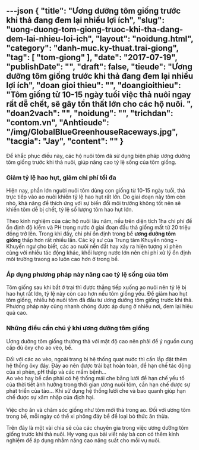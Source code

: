 ---json
{
    "title": "Ương dưỡng tôm giống trước khi thả đang đem lại nhiều lợi ích",
    "slug": "uong-duong-tom-giong-truoc-khi-tha-dang-dem-lai-nhieu-loi-ich",
    "layout": "noidung.html",
    "category": "danh-muc.ky-thuat.trai-giong",
    "tag": [
        "tom-giong"
    ],
    "date": "2017-07-19",
    "publishDate": "",
    "draft": false,
    "tieude": "Ương dưỡng tôm giống trước khi thả đang đem lại nhiều lợi ích",
    "doan gioi thieu": "",
    "doangioithieu": "Tôm giống từ 10-15 ngày tuổi việc thả nuôi ngay rất dễ chết, sẽ gây tổn thất lớn cho các hộ nuôi. ",
    "doan2vach": "",
    "noidung": "",
    "trichdan": "contom.vn",
    "Anhtieude": "/img/GlobalBlueGreenhouseRaceways.jpg",
    "tacgia": "Jay",
    "__content__": ""
}
---
<p>Để khắc phục điều n&agrave;y, c&aacute;c hộ nu&ocirc;i t&ocirc;m đ&atilde; sử dụng biện ph&aacute;p ương dưỡng t&ocirc;m giống trước khi thả nu&ocirc;i, gi&uacute;p n&acirc;ng cao tỷ lệ sống của t&ocirc;m giống.</p>

<h3><strong>Giảm tỷ lệ hao hụt, giảm chi ph&iacute; tối đa</strong></h3>

<p>Hiện nay, phần lớn người nu&ocirc;i t&ocirc;m d&ugrave;ng con giống từ 10-15 ng&agrave;y tuổi, thả trực tiếp v&agrave;o ao nu&ocirc;i khiến tỷ lệ hao hụt rất lớn. Do giai đoạn n&agrave;y t&ocirc;m c&ograve;n nhỏ, khả năng đề th&iacute;ch ứng với sự biến đổi m&ocirc;i trường kh&ocirc;ng tốt n&ecirc;n sẽ khiến t&ocirc;m dễ bị chết, tỷ lệ số lượng t&ocirc;m hao hụt lớn.</p>

<p>Theo kinh nghiệm của c&aacute;c hộ nu&ocirc;i l&acirc;u năm, nếu tr&ecirc;n diện t&iacute;ch 1ha chi ph&iacute; để ổn định độ kiềm v&agrave; PH trong nước ở giai đoạn đầu thả giống mất từ 20 triệu đồng trở l&ecirc;n. Trong khi đấy, chi ph&iacute; ổn định trong bể&nbsp;<strong>ương dưỡng t&ocirc;m giống</strong>&nbsp;thấp hơn rất nhiều lần. C&aacute;c kỹ sư của Trung t&acirc;m Khuyến n&ocirc;ng - Khuyến ngư cho biết, c&aacute;c ao nu&ocirc;i nền đất hay xảy ra hiện tượng x&igrave; ph&egrave;n c&ugrave;ng với nhiều t&aacute;c động kh&aacute;c, khối lượng nước lớn n&ecirc;n chi ph&iacute; xử l&yacute; ổn định m&ocirc;i trường traong ao lu&ocirc;n cao hơn ở trong bể.</p>

<h3><strong>&Aacute;p dụng phương ph&aacute;p n&agrave;y n&acirc;ng cao tỷ lệ sống của t&ocirc;m</strong></h3>

<p>T&ocirc;m giống sau khi bắt ở trại th&igrave; được thẳng tiếp xuống ao nu&ocirc;i n&ecirc;n tỷ lệ bị hao hụt rất lớn, tỷ lệ n&agrave;y c&ograve;n cao hơn nếu t&ocirc;m giống yếu. Để giảm hao hụt t&ocirc;m giống, nhiều hộ nu&ocirc;i t&ocirc;m đ&atilde; đầu tư ương dưỡng t&ocirc;m giống trước khi thả. Phương ph&aacute;p n&agrave;y cũng nhanh ch&oacute;ng được &aacute;p dụng ở nhiều nơi, đem lại hiệu quả cao.</p>

<h3><strong>Những điều cần ch&uacute; &yacute; khi ương dưỡng t&ocirc;m giống</strong></h3>

<p>Ương dưỡng t&ocirc;m giống thường thả với mật độ cao n&ecirc;n phải để &yacute; nguồn cung cấp đủ &ocirc;xy cho ao v&egrave;o, bể.</p>

<p>Đối với c&aacute;c ao v&egrave;o, ngo&agrave;i trang bị hệ thống quạt nước th&igrave; cần lắp đặt th&ecirc;m hệ thống &ocirc;xy đ&aacute;y. Đ&aacute;y ao n&ecirc;n được trải bạt ho&agrave;n to&agrave;n, để hạn chế t&aacute;c động của x&igrave; ph&egrave;n, pH thấp v&agrave; c&aacute;c mầm bệnh&hellip;<br />
Ao v&egrave;o hay bể cần phải c&oacute; hệ thống m&aacute;i che bằng lưới để hạn chế yếu tố của thời tiết ảnh hưởng trong thời gian ương nu&ocirc;i t&ocirc;m, cần hạn chế được sự ph&aacute;t triển của tảo... Khi sử dụng hệ thống lưới che v&agrave; bao quanh gi&uacute;p hạn chế được sự x&acirc;m nhập của địch hại.<br />
<br />
Việc cho ăn v&agrave; chăm s&oacute;c giống như t&ocirc;m mới thả trong ao. Đối với ương t&ocirc;m trong bể, mỗi ng&agrave;y c&oacute; thể xi ph&ocirc;ng đ&aacute;y bể để loại bỏ thức ăn thừa.</p>

<p>Tr&ecirc;n đ&acirc;y l&agrave; một v&agrave;i chia sẻ của c&aacute;c chuy&ecirc;n gia trong việc ương dưỡng t&ocirc;m giống&nbsp;trước khi thả nu&ocirc;i. Hy vọng qua b&agrave;i viết n&agrave;y b&agrave; con c&oacute; th&ecirc;m kinh nghiệm để &aacute;p dụng nhằm n&acirc;ng cao năng suất cho mỗi vụ nu&ocirc;i.</p>
